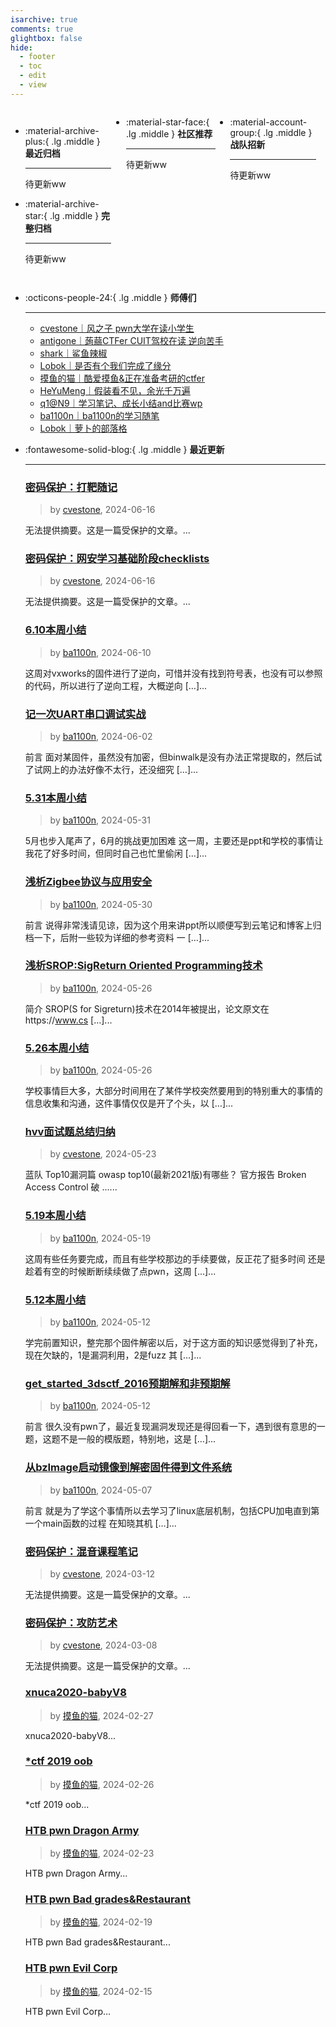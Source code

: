 ```yaml
---
isarchive: true
comments: true
glightbox: false
hide:
  - footer
  - toc
  - edit
  - view
---
```


<div class="grid" style="display: grid;grid-template-columns: 32% 33% 32%;" markdown>

<div class="grid cards" style="display: grid; grid-template-columns: 1fr;" markdown>

-   :material-archive-plus:{ .lg .middle } __最近归档__

    ---

    待更新ww


-   :material-archive-star:{ .lg .middle } __完整归档__

    ---

    待更新ww



</div>

<div class="grid cards" markdown>

-   :material-star-face:{ .lg .middle } __社区推荐__

    ---

    待更新ww


</div>

<div class="grid cards" markdown>

-   :material-account-group:{ .lg .middle } __战队招新__

    ---

    待更新ww


</div>

</div>

<div class="grid cards" markdown>

-   :octicons-people-24:{ .lg .middle } __师傅们__

    ---
    - [cvestone｜风之子 pwn大学在读小学生](https://www.su-cvestone.cn/)
    - [antigone｜蒟蒻CTFer CUIT驾校在读 逆向苦手](https://antigone4224.github.io/)
    - [shark｜鲨鱼辣椒](https://www.shark45.cn/)
    - [Lobok｜是否有个我们完成了缘分](http://dis4.cn/)
    - [摸鱼的猫｜酷爱摸鱼&正在准备考研的ctfer](https://blog.csdn.net/qq_62172019/)
    - [HeYuMeng｜假装看不见，余光千万遍](http://www.heyumeng.online/)
    - [q1@N9｜学习笔记、成长小结and比赛wp](https://qsheep24.wordpress.com)
    - [ba1100n｜ba1100n的学习随笔](http://www.ba1100n.tech)
    - [Lobok｜萝卜的部落格](https://dis4.cn)

</div>
<div class="grid cards" markdown>

-   :fontawesome-solid-blog:{ .lg .middle } __最近更新__

    ---
    ### [密码保护：打靶随记](https://www.su-cvestone.cn/423/)  
    >by [cvestone](https://www.su-cvestone.cn/), 2024-06-16

    无法提供摘要。这是一篇受保护的文章。...
    ### [密码保护：网安学习基础阶段checklists](https://www.su-cvestone.cn/419/)  
    >by [cvestone](https://www.su-cvestone.cn/), 2024-06-16

    无法提供摘要。这是一篇受保护的文章。...
    ### [6.10本周小结](http://ba1100n.tech/after_meal/6-10%e6%9c%ac%e5%91%a8%e5%b0%8f%e7%bb%93/)  
    >by [ba1100n](http://www.ba1100n.tech), 2024-06-10

    这周对vxworks的固件进行了逆向，可惜并没有找到符号表，也没有可以参照的代码，所以进行了逆向工程，大概逆向 […]...
    ### [记一次UART串口调试实战](http://ba1100n.tech/iot_basic/%e8%ae%b0%e4%b8%80%e6%ac%a1uart%e4%b8%b2%e5%8f%a3%e8%b0%83%e8%af%95%e5%ae%9e%e6%88%98/)  
    >by [ba1100n](http://www.ba1100n.tech), 2024-06-02

    前言 面对某固件，虽然没有加密，但binwalk是没有办法正常提取的，然后试了试网上的办法好像不太行，还没细究 […]...
    ### [5.31本周小结](http://ba1100n.tech/after_meal/5-31%e6%9c%ac%e5%91%a8%e5%b0%8f%e7%bb%93/)  
    >by [ba1100n](http://www.ba1100n.tech), 2024-05-31

    5月也步入尾声了，6月的挑战更加困难 这一周，主要还是ppt和学校的事情让我花了好多时间，但同时自己也忙里偷闲 […]...
    ### [浅析Zigbee协议与应用安全](http://ba1100n.tech/iot_security/%e6%b5%85%e6%9e%90zigbee%e5%8d%8f%e8%ae%ae%e4%b8%8e%e5%ba%94%e7%94%a8%e5%ae%89%e5%85%a8/)  
    >by [ba1100n](http://www.ba1100n.tech), 2024-05-30

    前言 说得非常浅请见谅，因为这个用来讲ppt所以顺便写到云笔记和博客上归档一下，后附一些较为详细的参考资料 一 […]...
    ### [浅析SROP:SigReturn Oriented Programming技术](http://ba1100n.tech/binary_security/%e6%b5%85%e6%9e%90sigreturn-oriented-programming/)  
    >by [ba1100n](http://www.ba1100n.tech), 2024-05-26

    简介 SROP(S for Sigreturn)技术在2014年被提出，论文原文在https://www.cs […]...
    ### [5.26本周小结](http://ba1100n.tech/after_meal/5-26%e6%9c%ac%e5%91%a8%e5%b0%8f%e7%bb%93/)  
    >by [ba1100n](http://www.ba1100n.tech), 2024-05-26

    学校事情巨大多，大部分时间用在了某件学校突然要用到的特别重大的事情的信息收集和沟通，这件事情仅仅是开了个头，以 […]...
    ### [hvv面试题总结归纳](https://www.su-cvestone.cn/412/)  
    >by [cvestone](https://www.su-cvestone.cn/), 2024-05-23

    蓝队 Top10漏洞篇 owasp top10(最新2021版)有哪些？ 官方报告 Broken Access Control 破 ......
    ### [5.19本周小结](http://ba1100n.tech/after_meal/5-19%e6%9c%ac%e5%91%a8%e5%b0%8f%e7%bb%93/)  
    >by [ba1100n](http://www.ba1100n.tech), 2024-05-19

    这周有些任务要完成，而且有些学校那边的手续要做，反正花了挺多时间 还是趁着有空的时候断断续续做了点pwn，这周 […]...
    ### [5.12本周小结](http://ba1100n.tech/after_meal/5-12%e6%9c%ac%e5%91%a8%e5%b0%8f%e7%bb%93/)  
    >by [ba1100n](http://www.ba1100n.tech), 2024-05-12

    学完前置知识，整完那个固件解密以后，对于这方面的知识感觉得到了补充，现在欠缺的，1是漏洞利用，2是fuzz 其 […]...
    ### [get_started_3dsctf_2016预期解和非预期解](http://ba1100n.tech/binary_security/get_started_3dsctf_2016%e9%a2%84%e6%9c%9f%e8%a7%a3%e5%92%8c%e9%9d%9e%e9%a2%84%e6%9c%9f%e8%a7%a3/)  
    >by [ba1100n](http://www.ba1100n.tech), 2024-05-12

    前言 很久没有pwn了，最近复现漏洞发现还是得回看一下，遇到很有意思的一题，这题不是一般的模版题，特别地，这是 […]...
    ### [从bzImage启动镜像到解密固件得到文件系统](http://ba1100n.tech/iot_security/%e4%bb%8ebzimage%e5%90%af%e5%8a%a8%e9%95%9c%e5%83%8f%e5%88%b0%e8%a7%a3%e5%af%86%e5%9b%ba%e4%bb%b6%e5%be%97%e5%88%b0%e6%96%87%e4%bb%b6%e7%b3%bb%e7%bb%9f/)  
    >by [ba1100n](http://www.ba1100n.tech), 2024-05-07

    前言 就是为了学这个事情所以去学习了linux底层机制，包括CPU加电直到第一个main函数的过程 在知晓其机 […]...
    ### [密码保护：混音课程笔记](https://www.su-cvestone.cn/308/)  
    >by [cvestone](https://www.su-cvestone.cn/), 2024-03-12

    无法提供摘要。这是一篇受保护的文章。...
    ### [密码保护：攻防艺术](https://www.su-cvestone.cn/260/)  
    >by [cvestone](https://www.su-cvestone.cn/), 2024-03-08

    无法提供摘要。这是一篇受保护的文章。...
    ### [xnuca2020-babyV8](https://blog.csdn.net/qq_62172019/article/details/136332456)  
    >by [摸鱼的猫](https://blog.csdn.net/qq_62172019/), 2024-02-27

    xnuca2020-babyV8...
    ### [*ctf 2019 oob](https://blog.csdn.net/qq_62172019/article/details/136294799)  
    >by [摸鱼的猫](https://blog.csdn.net/qq_62172019/), 2024-02-26

    *ctf 2019 oob...
    ### [HTB pwn Dragon Army](https://blog.csdn.net/qq_62172019/article/details/136264417)  
    >by [摸鱼的猫](https://blog.csdn.net/qq_62172019/), 2024-02-23

    HTB pwn Dragon Army...
    ### [HTB pwn Bad grades&Restaurant](https://blog.csdn.net/qq_62172019/article/details/136181222)  
    >by [摸鱼的猫](https://blog.csdn.net/qq_62172019/), 2024-02-19

    HTB pwn Bad grades&Restaurant...
    ### [HTB pwn Evil Corp](https://blog.csdn.net/qq_62172019/article/details/136121775)  
    >by [摸鱼的猫](https://blog.csdn.net/qq_62172019/), 2024-02-15

    HTB pwn Evil Corp...

</div>
